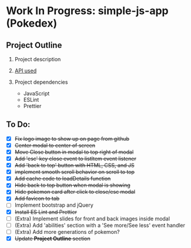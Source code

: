 # Work In Progress: simple-js-app (Pokedex)

## Project Outline 
1. Project description

2. [API used](https://pokeapi.co/api/v2/pokemon/)

3. Project dependencies 
    - JavaScript 
    - ESLint
    - Prettier

## To Do: 
- [x] ~~Fix logo image to show up on page from github~~
- [x] ~~Center modal to center of screen~~
- [x] ~~Move Close button in modal to top right of modal~~
- [x] ~~Add 'esc' key close event to listItem event listener~~
- [x] ~~Add 'back to top' button with HTML, CSS, and JS~~
- [x] ~~implement smooth scroll behavior on scroll to top~~
- [x] ~~Add cache code to loadDetails function~~
- [x] ~~Hide back to top button when modal is showing~~
- [x] ~~Hide pokemon card after click to close/esc modal~~
- [x] ~~Add favicon to tab~~
- [ ] Implement bootstrap and jQuery
- [x] ~~Install ES Lint and Prettier~~
- [ ] \(Extra) Implement slides for front and back images inside modal
- [ ] \(Extra) Add 'abilities' section with a 'See more/See less' event handler
- [ ] \(Extra) Add more generations of pokemon?
- [x] ~~Update **Project Outline** section~~

